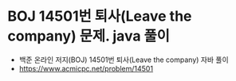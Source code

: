 # BOJ 14501번 퇴사(Leave the company) 문제. java 풀이
- 백준 온라인 저지(BOJ) 14501번 퇴사(Leave the company) 자바 풀이
- https://www.acmicpc.net/problem/14501